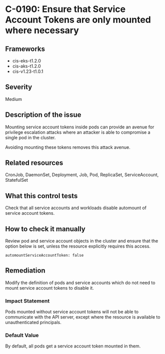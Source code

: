 # C-0190: Ensure that Service Account Tokens are only mounted where necessary

## Frameworks
* cis-eks-t1.2.0
* cis-aks-t1.2.0
* cis-v1.23-t1.0.1
 
## Severity
Medium

## Description of the issue
Mounting service account tokens inside pods can provide an avenue for privilege escalation attacks where an attacker is able to compromise a single pod in the cluster.

 Avoiding mounting these tokens removes this attack avenue.
 
## Related resources
CronJob, DaemonSet, Deployment, Job, Pod, ReplicaSet, ServiceAccount, StatefulSet
 
## What this control tests 
Check that all service accounts and workloads disable automount of service account tokens.
 
## How to check it manually 
Review pod and service account objects in the cluster and ensure that the option below is set, unless the resource explicitly requires this access.

 
```
automountServiceAccountToken: false

```
 
## Remediation
Modify the definition of pods and service accounts which do not need to mount service account tokens to disable it.
 
### Impact Statement
Pods mounted without service account tokens will not be able to communicate with the API server, except where the resource is available to unauthenticated principals.
 
### Default Value
By default, all pods get a service account token mounted in them.
 
